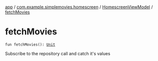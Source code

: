 [app](../../index.md) / [com.example.simplemovies.homescreen](../index.md) / [HomescreenViewModel](index.md) / [fetchMovies](./fetch-movies.md)

# fetchMovies

`fun fetchMovies(): `[`Unit`](https://kotlinlang.org/api/latest/jvm/stdlib/kotlin/-unit/index.html)

Subscribe to the repository call and catch it's values

